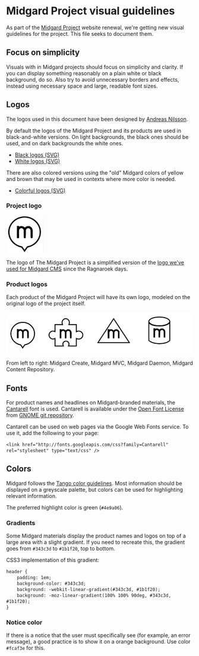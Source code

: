 Midgard Project visual guidelines
=================================

As part of the [Midgard Project](https://github.com/midgardproject/org_midgardproject_projectsite) website renewal, we're getting new visual guidelines for the project. This file seeks to document them.

## Focus on simplicity

Visuals with in Midgard projects should focus on simplicity and clarity. If you can display something reasonably on a plain white or black background, do so. Also try to avoid unnecessary borders and effects, instead using necessary space and large, readable font sizes.

## Logos

The logos used in this document have been designed by [Andreas Nilsson](http://www.andreasn.se/).

By default the logos of the Midgard Project and its products are used in black-and-white versions. On light backgrounds, the black ones should be used, and on dark backgrounds the white ones.

* [Black logos (SVG)](https://github.com/midgardproject/proposals/raw/master/Visual%20Guidelines/midgard_black.svg)
* [White logos (SVG)](https://github.com/midgardproject/proposals/raw/master/Visual%20Guidelines/midgard_white.svg)

There are also colored versions using the "old" Midgard colors of yellow and brown that may be used in contexts where more color is needed.

* [Colorful logos (SVG)](https://github.com/midgardproject/proposals/raw/master/Visual%20Guidelines/midgard_colors.svg)

### Project logo

![The Midgard Project](https://github.com/midgardproject/proposals/raw/master/Visual%20Guidelines/midgard_black.png)

The logo of The Midgard Project is a simplified version of the [logo we've used for Midgard CMS](http://en.wikipedia.org/wiki/File:Midgard_logo.png) since the Ragnaroek days.

### Product logos

Each product of the Midgard Project will have its own logo, modeled on the original logo of the project itself.

![Product logos](https://github.com/midgardproject/proposals/raw/master/Visual%20Guidelines/midgard_products_black.png)

From left to right: Midgard Create, Midgard MVC, Midgard Daemon, Midgard Content Repository.

## Fonts

For product names and headlines on Midgard-branded materials, the [Cantarell](http://abattis.org/cantarell/) font is used. Cantarell is available under the [Open Font License](http://scripts.sil.org/OFL) from [GNOME git repository](http://git.gnome.org/browse/cantarell-fonts/plain/ttf).

Cantarell can be used on web pages via the Google Web Fonts service. To use it, add the following to your page:

    <link href="http://fonts.googleapis.com/css?family=Cantarell" rel="stylesheet" type="text/css" />

## Colors

Midgard follows the [Tango color guidelines](http://tango.freedesktop.org/Tango_Icon_Theme_Guidelines). Most information should be displayed on a greyscale palette, but colors can be used for highlighting relevant information.

The preferred highlight color is green (`#4e9a06`).

### Gradients

Some Midgard materials display the product names and logos on top of a large area with a slight gradient. If you need to recreate this, the gradient goes from `#343c3d` to `#1b1f20`, top to bottom.

CSS3 implementation of this gradient:

    header {
        padding: 1em;
        background-color: #343c3d;
        background: -webkit-linear-gradient(#343c3d, #1b1f20);
        background: -moz-linear-gradient(100% 100% 90deg, #343c3d, #1b1f20);
    }

### Notice color

If there is a notice that the user must specifically see (for example, an error message), a good practice is to show it on a orange background. Use color `#fcaf3e` for this.
